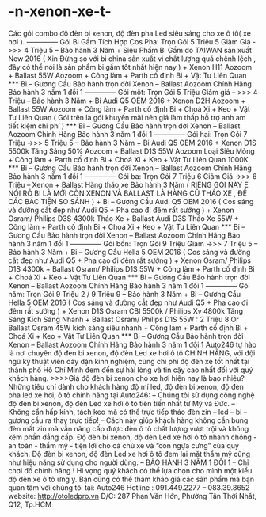 # -n-xenon-xe-t-
Các gói combo độ đèn bi xenon, độ đèn pha Led siêu sáng cho xe ô tô( xe hơi ). ————–  Gói Bi Gầm Tích Hợp Cos Pha: Trọn Gói 5 Triệu 5 Giảm Giá ->>> 4 Triệu 5 – Bảo hành 3 Năm  + Siêu Phẩm Bi Gầm do TAIWAN sản xuất New 2016 ( Xin Đừng so với bi china sản xuất vì chất lượng quá chênh lệch , đây có thể nói là sản phẩm bi gầm tốt nhất hiện nay ) + Xenon H11 Aozoom + Ballast 55W Aozoom + Công làm + Parth cố định Bi + Vật Tư Liên Quan *** Bi – Gương Cầu Bảo hành trọn đời Xenon – Ballast Aozoom Chính Hãng Bảo hành 3 năm 1 đổi 1 ————– Gói một: Trọn Gói 5 Triệu Giảm giá – >>> 4 Triệu – Bảo hành 3 Năm  + Bi Audi Q5 OEM 2016 + Xenon D2H Aozoom + Ballast 55W Aozoom + Công làm + Parth cố định Bi + Choá Xi + Keo + Vật Tư Liên Quan ( Gói trên là gói khuyến mãi nên giá làm thấp hỗ trợ anh am tiết kiệm chi phí ) *** Bi – Gương Cầu Bảo hành trọn đời Xenon – Ballast Aozoom Chính Hãng Bảo hành 3 năm 1 đổi 1 ————– Gói hai: Trọn Gói 7 Triệu ->>> 5 Triệu 5 – Bảo hành 3 Năm + Bi Audi Q5 OEM 2016 + Xenon D1S 5500k Tăng Sáng 50% Aozoom + Ballast D1S 55W Aozoom Loại Siêu Mỏng + Công làm + Parth cố định Bi + Choá Xi + Keo + Vật Tư Liên Quan 1000K *** Bi – Gương Cầu Bảo hành trọn đời Xenon – Ballast Aozoom Chính Hãng Bảo hành 3 năm 1 đổi 1 ————– Gói ba: Trọn Gói 7 Triệu 6 Giảm Giá ->>> 6 Triệu – Xenon + Ballast Hàng tháo xe Bảo hành 3 Năm  ( RIÊNG GÓI NÀY E NÓI RÕ BI LÀ MỚI CÒN XENON VÀ BALLAST LÀ HÀNG CŨ THÁO XE , ĐỂ CÁC BÁC TIỆN SO SÁNH ) + Bi – Gương Cầu Audi Q5 OEM 2016 ( Cos sáng và đường cắt đẹp như Audi Q5 + Pha cao đi đêm rất sướng ) + Xenon Osram/ Philips D3S 4300k Tháo Xe + Ballast Audi D3S Tháo Xe 55W + Công làm + Parth cố định Bi + Choá Xi + Keo + Vật Tư Liên Quan *** Bi – Gương Cầu Bảo hành trọn đời Xenon – Ballast Aozoom Chính Hãng Bảo hành 3 năm 1 đổi 1 ————– Gói bốn: Trọn Gói 9 Triệu Giảm ->>> 7 Triệu 5 – Bảo hành 3 Năm  + Bi – Gương Cầu Hella 5 OEM 2016 ( Cos sáng và đường cắt đẹp như Audi Q5 + Pha cao đi đêm rất sướng ) + Xenon Osram/ Philips D1S 4300k + Ballast Osram/ Philips D1S 55W + Công làm + Parth cố định Bi + Choá Xi + Keo + Vật Tư Liên Quan *** Bi – Gương Cầu Bảo hành trọn đời Xenon – Ballast Aozoom Chính Hãng Bảo hành 3 năm 1 đổi 1 ————– Gói năm: Trọn Gói 9 Triệu 2 / 9 Triệu 9 – Bảo hành 3 Năm  + Bi – Gương Cầu Hella 5 OEM 2016 ( Cos sáng và đường cắt đẹp như Audi Q5 + Pha cao đi đêm rất sướng ) + Xenon D1S Osram CBI 5500k / Philips Xv 4800k Tăng Sáng Kích Sáng Nhanh + Ballast Osram/ Philips D1S 55W : 2 Triệu 8 Or Ballast Osram 45W kích sáng siêu nhanh + Công làm + Parth cố định Bi + Choá Xi + Keo + Vật Tư Liên Quan *** Bi – Gương Cầu Bảo hành trọn đời Xenon – Ballast Aozoom Chính Hãng Bảo hành 3 năm 1 đổi 1 Auto246 tự hào là nơi chuyên độ đèn bi xenon, độ đèn Led xe hơi ô tô CHÍNH HÃNG, với đội ngũ kỹ thuật viên dày dặn kinh nghiệm, cùng chi phí độ đèn xe tốt nhất tại thành phố Hồ Chí Minh đem đến sự hài lòng và tin cậy cao nhất đối với quý khách hàng. >>>>Giá độ đèn bi xenon cho xe hơi hiện nay là bao nhiêu? Những tiêu chí dành cho khách hàng độ mí led, độ đèn bi xenon, độ đèn pha led xe hơi, ô tô chính hãng tại Auto246: –   Chúng tôi sử dụng công nghệ độ đèn bi xenon, độ đèn Led xe hơi ô tô tiên tiến nhất từ Mỹ và Đức. –   Không cần hấp kính, tách keo mà có thể trực tiếp tháo đèn zin – led – bi – gương cầu ra thay trực tiếp! –   Cách này giúp khách hàng không cần bung đèn mất zin mà vẫn nâng cấp được đèn ô tô chất lượng vượt trội và không kém phần đẳng cấp. Độ đèn bi xenon, độ đèn Led xe hơi ô tô nhanh chóng - an toàn - thẩm mỹ - tiện lợi cho cả chủ xe và “con ngựa cưng” của quý khách. Độ đèn bi xenon, độ đèn Led xe hơi ô tô đem lại mặt thẩm mỹ cũng như hiệu năng sử dụng cho người dùng. –  BẢO HÀNH 3 NĂM 1 ĐỔI 1 –  Chỉ chơi đồ chính hãng ! Hi vọng quý khách có thể lựa chọn cho mình một kiểu độ đèn xe ô tô ưng ý. Bạn cũng có thể tham khảo giá các sản phẩm mà bạn quan tâm với chúng tôi tại: Auto246  Hotline : 091.449.2277 – 083.39.8652 website: http://otoledpro.vn Đ/C: 287 Phan Văn Hớn, Phường Tân Thới Nhất, Q12, Tp.HCM
